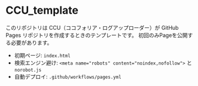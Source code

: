 # CCU_template

このリポジトリは CCU（ココフォリア・ログアップローダー）が
GitHub Pages リポジトリを作成するときのテンプレートです。
初回のみPageを公開する必要があります。

- 初期ページ: `index.html`  
- 検索エンジン避け: `<meta name="robots" content="noindex,nofollow">` と `norobot.js`  
- 自動デプロイ: `.github/workflows/pages.yml`
